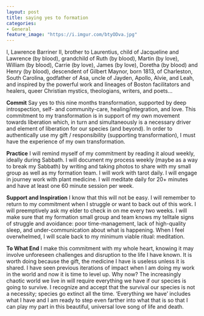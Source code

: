 ```yaml
---
layout: post
title: saying yes to formation
categories:
- General
feature_image: "https://i.imgur.com/btyODva.jpg"
---
```


I, Lawrence Barriner II, brother to Laurentius, child of Jacqueline and Lawrence (by blood), grandchild of Ruth (by blood), Martin (by love), William (by blood), Carrie (by love), James (by love), Doretha (by blood) and Henry (by blood), descendent of Gilbert Maynor, born 1813, of Charleston, South Carolina, godfather of Asa, uncle of Jayden, Apollo, Alvie, and Leah, and inspired by the powerful work and lineages of Boston facilitators and healers, queer Christian mystics, theologians, writers, and poets...

**Commit**
Say yes to this nine months transformation, supported by deep introspection, self- and community-care, healing/integration, and love. This commitment to my transformation is in support of my own movement towards liberation which, in turn and simultaneously is a necessary driver and element of liberation for our species (and beyond). In order to authentically use my gift / responsibility (supporting transformation), I must have the experience of my own transformation. 

**Practice**
I will remind myself of my commitment by reading it aloud weekly, ideally during Sabbath. 
I will document my process weekly (maybe as a way to break my Sabbath) by writing and taking photos to share with my small group as well as my formation team. 
I will work with tarot daily. 
I will engage in journey work with plant medicine. 
I will meditate daily for 20+ minutes and have at least one 60 minute session per week. 

**Support and Inspiration**
I know that this will not be easy. I will remember to return to my commitment when I struggle or want to back out of this work. I will preemptively ask my elder to check in on me every two weeks. I will make sure that my formation small group and team knows my telltale signs of struggle and avoidance: poor time-management, lack of high-quality sleep, and under-communication about what is happening. When I feel overwhelmed, I will scale back to my minimum viable ritual: meditation. 

**To What End**
I make this commitment with my whole heart, knowing it may involve unforeseen challenges and disruption to the life I have known. It is worth doing because the gift, the medicine I have is useless unless it is shared. I have seen previous iterations of impact when I am doing my work in the world and now it is time to level up. Why now? The increasingly chaotic world we live in will require everything we have if our species is going to survive. I recognize and accept that the survival our species is not a necessity; species go extinct all the time. ‘Everything we have’ includes what I have and I am ready to step even farther into what that is so that I can play my part in this beautiful, universal love song of life and death. 
